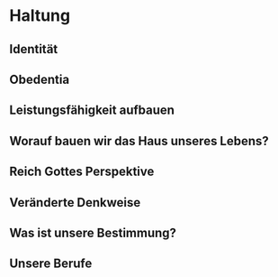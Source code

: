 # Haltung

## Identität
## Obedentia
## Leistungsfähigkeit aufbauen
## Worauf bauen wir das Haus unseres Lebens?
## Reich Gottes Perspektive
## Veränderte Denkweise
## Was ist unsere Bestimmung?
## Unsere Berufe